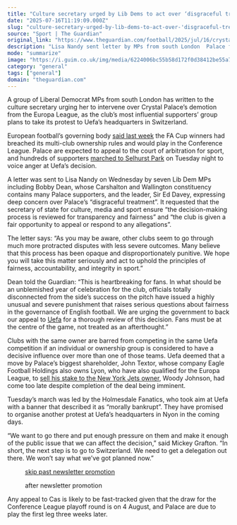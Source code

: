 ```yaml
---
title: "Culture secretary urged by Lib Dems to act over ‘disgraceful treatment’ of Crystal Palace"
date: "2025-07-16T11:19:09.000Z"
slug: "culture-secretary-urged-by-lib-dems-to-act-over-'disgraceful-treatment'-of-crystal-palace"
source: "Sport | The Guardian"
original_link: "https://www.theguardian.com/football/2025/jul/16/crystal-palace-treatment-libs-dems-culture-secretary-lisa-nandy-fans-protest-uefa-headquarters"
description: "Lisa Nandy sent letter by MPs from south London  Palace fans vow to take protest to Uefa HQ in Nyon  A group of Liberal Democrat MPs from south London has written to the culture secretary urging her to intervene over Crystal Palace’s demotion from the Europa League, as the club’s most influential supporters’ group plans to take its protest to Uefa’s headquarters in Switzerland. European football’s governing body said last week the FA Cup winners had breached its multi-club ownership rules and would play in the Conference League. Palace are expected to appeal to the court of arbitration for sport, and hundreds of supporters marched to Selhurst Park on Tuesday night to voice anger at Uefa’s decision.  Continue reading..."
mode: "summarize"
image: "https://i.guim.co.uk/img/media/6224006bc55b58d172f0d38412be55a77f11359a/771_0_5000_4000/master/5000.jpg?width=1200&height=630&quality=85&auto=format&fit=crop&overlay-align=bottom%2Cleft&overlay-width=100p&overlay-base64=L2ltZy9zdGF0aWMvb3ZlcmxheXMvdGctZGVmYXVsdC5wbmc&enable=upscale&s=4d6e4300dd8f491c0a9b62166ee51473"
category: "general"
tags: ["general"]
domain: "theguardian.com"
---
```

<div id="readability-page-1" class="page"><div id="maincontent"><p>A group of Liberal Democrat MPs from south London has written to the culture secretary urging her to intervene over Crystal Palace’s demotion from the Europa League, as the club’s most influential supporters’ group plans to take its protest to Uefa’s headquarters in Switzerland.</p><p>European football’s governing body <a href="https://www.theguardian.com/football/2025/jul/11/crystal-palace-banned-from-europa-league-and-relegated-to-conference-league" data-link-name="in body link">said last week</a> the FA Cup winners had breached its multi-club ownership rules and would play in the Conference League. Palace are expected to appeal to the court of arbitration for sport, and hundreds of supporters <a href="https://www.theguardian.com/football/2025/jul/15/its-not-fair-crystal-palace-fans-march-in-protest-at-demotion-from-europa-league" data-link-name="in body link">marched to Selhurst Park</a> on Tuesday night to voice anger at Uefa’s decision.</p><figure id="2634f59d-e60e-4b5a-9925-b9777c7a99c0" data-spacefinder-role="richLink" data-spacefinder-type="model.dotcomrendering.pageElements.RichLinkBlockElement"><gu-island name="RichLinkComponent" priority="feature" deferuntil="idle" props="{&quot;richLinkIndex&quot;:2,&quot;element&quot;:{&quot;_type&quot;:&quot;model.dotcomrendering.pageElements.RichLinkBlockElement&quot;,&quot;prefix&quot;:&quot;Related: &quot;,&quot;text&quot;:&quot;‘It’s not fair’: Crystal Palace fans march in protest at demotion from Europa League&quot;,&quot;elementId&quot;:&quot;2634f59d-e60e-4b5a-9925-b9777c7a99c0&quot;,&quot;role&quot;:&quot;richLink&quot;,&quot;url&quot;:&quot;https://www.theguardian.com/football/2025/jul/15/its-not-fair-crystal-palace-fans-march-in-protest-at-demotion-from-europa-league&quot;},&quot;ajaxUrl&quot;:&quot;https://api.nextgen.guardianapps.co.uk&quot;,&quot;format&quot;:{&quot;design&quot;:0,&quot;display&quot;:0,&quot;theme&quot;:2}}"></gu-island></figure><p>A letter was sent to Lisa Nandy on Wednesday by seven Lib Dem MPs including Bobby Dean, whose Carshalton and Wallington constituency contains many Palace supporters, and the leader, Sir Ed Davey, expressing deep concern over Palace’s “disgraceful treatment”. It requested that the secretary of state for culture, media and sport ensure “the decision-making process is reviewed for transparency and fairness” and “the club is given a fair opportunity to appeal or respond to any allegations”.</p><p>The letter says: “As you may be aware, other clubs seem to go through much more protracted disputes with less severe outcomes. Many believe that this process has been opaque and disproportionately punitive. We hope you will take this matter seriously and act to uphold the principles of fairness, accountability, and integrity in sport.”</p><p>Dean told the Guardian: “This is heartbreaking for fans. In what should be an unblemished year of celebration for the club, officials totally disconnected from the side’s success on the pitch have issued a highly unusual and severe punishment that raises serious questions about fairness in the governance of English football. We are urging the government to back our appeal to <a href="https://www.theguardian.com/football/uefa" data-link-name="in body link" data-component="auto-linked-tag">Uefa</a> for a thorough review of this decision. Fans must be at the centre of the game, not treated as an afterthought.”</p><p>Clubs with the same owner are barred from competing in the same Uefa competition if an individual or ownership group is considered to have a decisive influence over more than one of those teams. Uefa deemed that a move by Palace’s biggest shareholder, John Textor, whose company Eagle Football Holdings also owns Lyon, who have also qualified for the Europa League, to <a href="https://www.theguardian.com/football/2025/jun/23/woody-johnson-signs-deal-to-buy-john-textor-shares-crystal-palace" data-link-name="in body link">sell his stake to the New York Jets owner</a>, Woody Johnson, had come too late despite completion of the deal being imminent.</p><p>Tuesday’s march was led by the Holmesdale Fanatics, who took aim at Uefa with a banner that described it as “morally bankrupt”. They have promised to organise another protest at Uefa’s headquarters in Nyon in the coming days.</p><p>“We want to go there and put enough pressure on them and make it enough of the public issue that we can affect the decision,” said Mickey Grafton. “In short, the next step is to go to Switzerland. We need to get a delegation out there. We won’t say what we’ve got planned now.”</p><figure data-spacefinder-role="inline" data-spacefinder-type="model.dotcomrendering.pageElements.NewsletterSignupBlockElement"><a data-ignore="global-link-styling" href="#EmailSignup-skip-link-9">skip past newsletter promotion</a><p id="EmailSignup-skip-link-9" tabindex="0" aria-label="after newsletter promotion" role="note">after newsletter promotion</p></figure><p>Any appeal to Cas is likely to be fast-tracked given that the draw for the Conference League playoff round is on 4 August, and Palace are due to play the first leg three weeks later.</p></div></div>